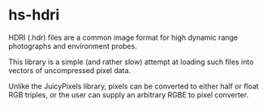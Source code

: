 # hs-hdri

HDRI (.hdr) files are a common image format for high dynamic range photographs
and environment probes.

This library is a simple (and rather slow) attempt at loading such
files into vectors of uncompressed pixel data.

Unlike the JuicyPixels library, pixels can be converted to either
half or float RGB triples, or the user can supply an arbitrary RGBE to pixel
converter.
